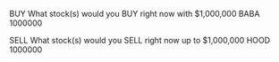 BUY
What stock(s) would you BUY right now with $1,000,000
BABA 1000000

SELL
What stock(s) would you SELL right now up to $1,000,000
HOOD 1000000
